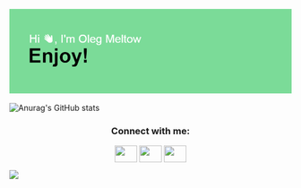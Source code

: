 [![MasterHead](https://raw.githubusercontent.com/OlegMeltow/OlegMeltow/main/header.png)](https://github.com/OlegMeltow)

![Anurag's GitHub stats](https://github-readme-stats.vercel.app/api?username=OlegMeltow&theme=darcula&show_icons=true)
<h3 align="center">Connect with me:</h3>
<p align="center">
<a href="https://vk.com/meltow" target="blank"><img align="center" src="https://cdn.jsdelivr.net/npm/simple-icons@3.0.1/icons/vk.svg" alt="" height="30" width="40" /></a>
<a href="https://www.instagram.com/oleg_meltow" target="blank"><img align="center" src="https://cdn.jsdelivr.net/npm/simple-icons@3.0.1/icons/instagram.svg" alt="" height="30" width="40" /></a>
<a href="https://www.youtube.com/channel/UCzEqZouguBnZqNmxhenh0lQ" target="blank"><img align="center" src="https://cdn.jsdelivr.net/npm/simple-icons@3.0.1/icons/youtube.svg" alt="" height="30" width="40" /></a>
</p>

![](https://komarev.com/ghpvc/?username=OlegMeltow&style=plastic-square)

<!--
**OlegMeltow/OlegMeltow** is a ✨ _special_ ✨ repository because its `README.md` (this file) appears on your GitHub profile.

Here are some ideas to get you started:


- 🔭 I’m currently working on ...
- 🌱 I’m currently learning ...
- 👯 I’m looking to collaborate on ...
- 🤔 I’m looking for help with ...
- 💬 Ask me about ...
- 📫 How to reach me: ...
- 😄 Pronouns: ...
- ⚡ Fun fact: ...
-->
